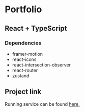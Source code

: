# Portfolio

## React + TypeScript

### Dependencies

- framer-motion
- react-icons
- react-intersection-observer
- react-router
- zustand

## Project link

Running service can be found [here.](https://vilkku11.github.io/portfolio/)
